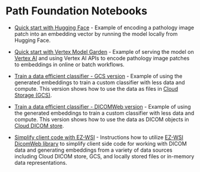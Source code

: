 # Path Foundation Notebooks

*   [Quick start with Hugging Face](quick_start_with_hugging_face.ipynb) -
    Example of encoding a pathology image patch into an embedding vector by
    running the model locally from Hugging Face.

*   [Quick start with Vertex Model Garden](quick_start_with_model_garden.ipynb) -
    Example of serving the model on
    [Vertex AI](https://cloud.google.com/vertex-ai/docs/predictions/overview)
    and using Vertex AI APIs to encode pathology image patches to embeddings in
    online or batch workflows.

*   [Train a data efficient classifier - GCS version](train_data_efficient_classifier_gcs.ipynb) -
    Example of using the generated embeddings to train a custom classifier with
    less data and compute. This version shows how to use the data as files in
    [Cloud Storage (GCS)](https://cloud.google.com/storage).

*   [Train a data efficient classifier - DICOMWeb version](train_data_efficient_classifier_dicom.ipynb) -
    Example of using the generated embeddings to train a custom classifier with
    less data and compute. This version shows how to use the data as DICOM
    objects in
    [Cloud DICOM store](https://cloud.google.com/healthcare-api/docs/how-tos/dicom).

*   [Simplify client code with EZ-WSI](simplify_client_code_with_ez_wsi.ipynb) -
    Instructions how to utilize
    [EZ-WSI DicomWeb library](https://github.com/GoogleCloudPlatform/EZ-WSI-DICOMweb)
    to simplify client side code for working with DICOM data and generating
    embeddings from a variety of data sources including Cloud DICOM store, GCS,
    and locally stored files or in-memory data representations.
